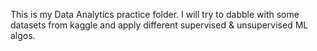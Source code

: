 This is my Data Analytics practice folder. I will try to dabble with some datasets from kaggle and apply different supervised & unsupervised ML algos.
